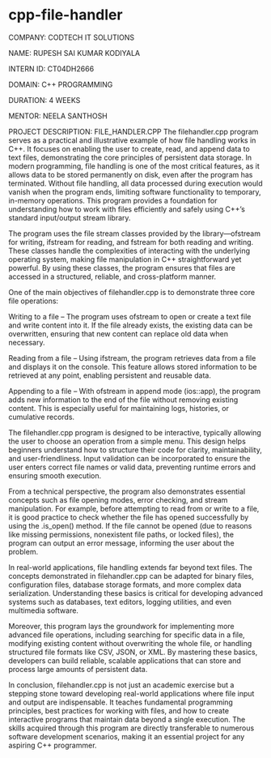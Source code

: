 # cpp-file-handler
COMPANY: CODTECH IT SOLUTIONS

NAME: RUPESH SAI KUMAR KODIYALA

INTERN ID: CT04DH2666

DOMAIN: C++ PROGRAMMING

DURATION: 4 WEEKS

MENTOR: NEELA SANTHOSH 

PROJECT DESCRIPTION: FILE_HANDLER.CPP The filehandler.cpp program serves as a practical and illustrative example of how file handling works in C++. It focuses on enabling the user to create, read, and append data to text files, demonstrating the core principles of persistent data storage. In modern programming, file handling is one of the most critical features, as it allows data to be stored permanently on disk, even after the program has terminated. Without file handling, all data processed during execution would vanish when the program ends, limiting software functionality to temporary, in-memory operations. This program provides a foundation for understanding how to work with files efficiently and safely using C++’s standard input/output stream library.

The program uses the file stream classes provided by the library—ofstream for writing, ifstream for reading, and fstream for both reading and writing. These classes handle the complexities of interacting with the underlying operating system, making file manipulation in C++ straightforward yet powerful. By using these classes, the program ensures that files are accessed in a structured, reliable, and cross-platform manner.

One of the main objectives of filehandler.cpp is to demonstrate three core file operations:

Writing to a file – The program uses ofstream to open or create a text file and write content into it. If the file already exists, the existing data can be overwritten, ensuring that new content can replace old data when necessary.

Reading from a file – Using ifstream, the program retrieves data from a file and displays it on the console. This feature allows stored information to be retrieved at any point, enabling persistent and reusable data.

Appending to a file – With ofstream in append mode (ios::app), the program adds new information to the end of the file without removing existing content. This is especially useful for maintaining logs, histories, or cumulative records.

The filehandler.cpp program is designed to be interactive, typically allowing the user to choose an operation from a simple menu. This design helps beginners understand how to structure their code for clarity, maintainability, and user-friendliness. Input validation can be incorporated to ensure the user enters correct file names or valid data, preventing runtime errors and ensuring smooth execution.

From a technical perspective, the program also demonstrates essential concepts such as file opening modes, error checking, and stream manipulation. For example, before attempting to read from or write to a file, it is good practice to check whether the file has opened successfully by using the .is_open() method. If the file cannot be opened (due to reasons like missing permissions, nonexistent file paths, or locked files), the program can output an error message, informing the user about the problem.

In real-world applications, file handling extends far beyond text files. The concepts demonstrated in filehandler.cpp can be adapted for binary files, configuration files, database storage formats, and more complex data serialization. Understanding these basics is critical for developing advanced systems such as databases, text editors, logging utilities, and even multimedia software.

Moreover, this program lays the groundwork for implementing more advanced file operations, including searching for specific data in a file, modifying existing content without overwriting the whole file, or handling structured file formats like CSV, JSON, or XML. By mastering these basics, developers can build reliable, scalable applications that can store and process large amounts of persistent data.

In conclusion, filehandler.cpp is not just an academic exercise but a stepping stone toward developing real-world applications where file input and output are indispensable. It teaches fundamental programming principles, best practices for working with files, and how to create interactive programs that maintain data beyond a single execution. The skills acquired through this program are directly transferable to numerous software development scenarios, making it an essential project for any aspiring C++ programmer.
